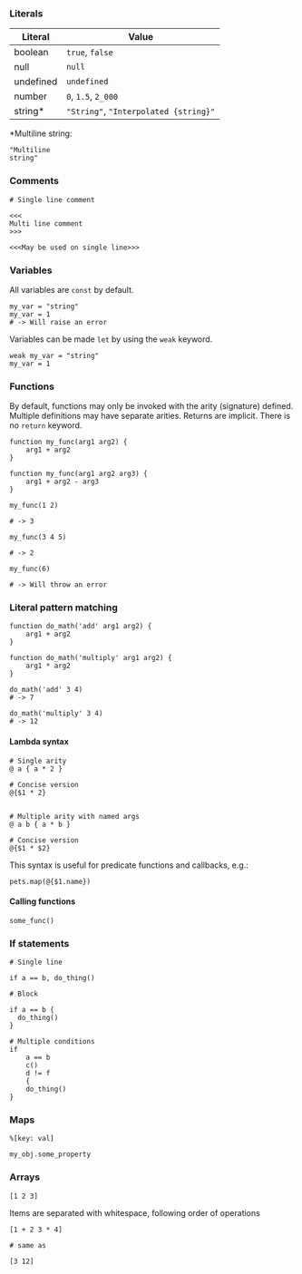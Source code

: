 ### Literals

| Literal   | Value                                 |
| --------- | ------------------------------------- |
| boolean   | `true`, `false`                       |
| null      | `null`                                |
| undefined | `undefined`                           |
| number    | `0`, `1.5`, `2_000`                   |
| string\*  | `"String"`, `"Interpolated {string}"` |

\*Multiline string:

```
"Multiline
string"
```

### Comments

```
# Single line comment
```

```
<<<
Multi line comment
>>>

<<<May be used on single line>>>
```

### Variables

All variables are `const` by default.

```
my_var = "string"
my_var = 1
# -> Will raise an error
```

Variables can be made `let` by using the `weak` keyword.

```
weak my_var = "string"
my_var = 1
```

### Functions

By default, functions may only be invoked with the arity (signature) defined. Multiple definitions may have separate arities. Returns are implicit. There is no `return` keyword.

```
function my_func(arg1 arg2) {
	arg1 + arg2
}

function my_func(arg1 arg2 arg3) {
	arg1 + arg2 - arg3
}

my_func(1 2)

# -> 3

my_func(3 4 5)

# -> 2

my_func(6)

# -> Will throw an error
```

### Literal pattern matching

```
function do_math('add' arg1 arg2) {
	arg1 + arg2
}

function do_math('multiply' arg1 arg2) {
	arg1 * arg2
}

do_math('add' 3 4)
# -> 7

do_math('multiply' 3 4)
# -> 12
```

#### Lambda syntax

```
# Single arity
@ a { a * 2 }

# Concise version
@{$1 * 2}


# Multiple arity with named args
@ a b { a * b }

# Concise version
@{$1 * $2}
```

This syntax is useful for predicate functions and callbacks, e.g.:

```
pets.map(@{$1.name})
```

#### Calling functions

```
some_func()
```

### If statements

```
# Single line

if a == b, do_thing()

# Block

if a == b {
  do_thing()
}

# Multiple conditions
if
	a == b
	c()
	d != f
	{
	do_thing()
}
```

### Maps

```
%[key: val]

my_obj.some_property
```

### Arrays

```
[1 2 3]
```

Items are separated with whitespace, following order of operations

```
[1 + 2 3 * 4]

# same as

[3 12]
```
